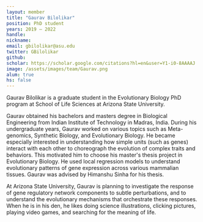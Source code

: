 ```yaml
---
layout: member
title: "Gaurav Bilolikar"
position: PhD student
years: 2019 – 2022
handle: 
nickname: 
email: gbilolikar@asu.edu 
twitter: GBilolikar
github: 
scholar: https://scholar.google.com/citations?hl=en&user=Y1-i0-8AAAAJ
image: /assets/images/team/Gaurav.png
alum: true
hs: false
---
```

Gaurav Bilolikar is a graduate student in the Evolutionary Biology PhD program at School of Life Sciences at Arizona State University.

Gaurav obtained his bachelors and masters degree in Biological Engineering from Indian Institute of Technology in Madras, India. During his undergraduate years, Gaurav worked on various topics such as Meta-genomics, Synthetic Biology, and Evolutionary Biology. He became especially interested in understanding how simple units (such as genes) interact with each other to choreograph the evolution of complex traits and behaviors. This motivated him to choose his master's thesis project in Evolutionary Biology. He used local regression models to understand evolutionary patterns of gene expression across various mammalian tissues. Gaurav was advised by Himanshu Sinha for his thesis.

At Arizona State University, Gaurav is planning to investigate the response of gene regulatory network components to subtle perturbations, and to understand the evolutionary mechanisms that orchestrate these responses. When he is in his den, he likes doing science illustrations, clicking pictures, playing video games, and searching for the meaning of life.